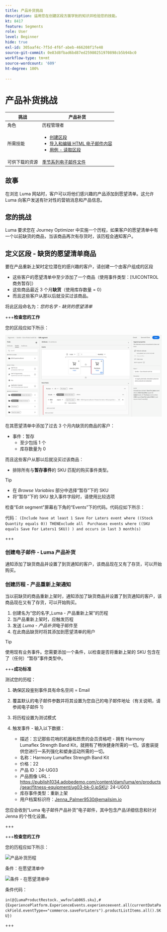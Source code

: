 ```yaml
---
title: 产品补货挑战
description: 运用您在创建区段方面学到的知识并检验您的技能。
kt: 8417
feature: Segments
role: User
level: Beginner
hide: true
exl-id: 305aaf4c-7f5d-4f6f-abeb-466208f1fe48
source-git-commit: 0e83d8fbad6bd87ed25980251970898cb5b94bc0
workflow-type: tm+mt
source-wordcount: '609'
ht-degree: 100%

---
```


# 产品补货挑战

| 挑战 | 产品补货 |
|---|---|
| 角色 | 历程管理者 |
| 所需技能 | <ul><li>[创建区段](https://experienceleague.adobe.com/docs/journey-optimizer-learn/tutorials/create-segments.html?lang=zh-Hans)</li><li> [导入和编辑 HTML 电子邮件内容](https://experienceleague.adobe.com/docs/journey-optimizer-learn/tutorials/create-messages/import-and-author-html-email-content.html?lang=zh-Hans)</li><li>[用例 - 读取区段](https://experienceleague.adobe.com/docs/journey-optimizer-learn/tutorials/create-journeys/use-case-read-segment.html?lang=zh-Hans)</li> |
| 可供下载的资源 | [季节系列电子邮件文件](/help/challenges/assets/email-assets/emails-seasonal-collection-announcement.zip) |

## 故事

在浏览 Luma 网站时，客户可以将他们感兴趣的产品添加到愿望清单。这允许 Luma 向客户发送有针对性的营销消息和产品信息。

## 您的挑战

Luma 要求您在 Journey Optimizer 中实施一个历程，如果客户的愿望清单中有一个以前缺货的商品，当该商品再次有存货时，该历程会通知客户。

## 定义区段 - 缺货的愿望清单商品

要在产品重新上架时定位潜在的感兴趣的客户，请创建一个由客户组成的区段

* 这些客户的愿望清单中至少添加了一个商品（使用事件类型：[!UICONTROL 商务暂存]）
* 这些商品最近 3 个月&#x200B;**缺货**（使用库存数量 = 0）
* 而且这些客户从那以后就没买过该商品。

将此区段命名为：*您的名字 - 缺货的愿望清单*

+++**检查您的工作**

您的区段应如下所示：

![区段 - 缺货的愿望清单商品](/help/challenges/assets/C1-S2.png)

在其愿望清单中添加了过去 3 个月内缺货的商品的客户：

* 事件：暂存
   * 至少包括 1 个
   * 库存数量为 0

而且这些客户从那以后就没买过该商品：

* 排除所有与&#x200B;**暂存事件**&#x200B;的 SKU 匹配的购买事件类型。

>[!TIP]
> * 在 *Browse Variables* 部分中选择“暂存”下的 SKU
> * 将“暂存”下的 SKU 放入事件字段时，请使用比较选项


检查“Edit segment”屏幕右下角的“Events”下的代码。代码应如下所示：

代码：
```(Include have at least 1 Save For Laters event where ((Stock Quantity equals 0)) THENExclude all  Purchases events where ((SKU equals Save For Laters1 SKU)) ) and occurs in last 3 month(s)```

+++

### 创建电子邮件 - Luma 产品补货

通知添加了缺货商品并设置了到货通知的客户，该商品现在又有了存货，可以开始购买。

### 创建历程 - 产品重新上架通知

当以前缺货的商品重新上架时，通知添加了缺货商品并设置了到货通知的客户，该商品现在又有了存货，可以开始购买。

1. 创建名为“您的名字_Luma - 产品重新上架”的历程
1. 当产品重新上架时，应触发历程
1. 发送 *Luma - 产品补货*&#x200B;电子邮件至
1. 在此商品缺货时将其添加到愿望清单的用户

>[!TIP]
>
> 使用现有业务事件。您需要添加一个条件，以检查是否将重新上架的 SKU 包含在了（任何）“暂存”事件类型中。

+++**成功标准**

测试您的历程：

1. 确保区段鉴别事件具有命名空间 = Email
1. 覆盖默认的电子邮件参数并将其设置为您自己的电子邮件地址（有关说明，请参阅电子邮件 1）
1. 将历程设置为测试模式
1. 触发事件 - 输入以下数据：

   * 描述：忘记那些花哨的机器和昂贵的会员资格吧 - 拥有 Harmony Lumaflex Strength Band Kit，就拥有了畅快健身所需的一切。该套装提供您进行一系列强化和塑身运动所需的一切。
   * 名称：Harmony Lumaflex Strength Band Kit
   * 价格：22
   * 产品 ID：24-UG03
   * 产品图像 URL：https://publish1034.adobedemo.com/content/dam/luma/en/products/gear/fitness-equipment/ug03-bk-0.jpSKU: 24-UG03
   * 库存事件类型：重新上架
   * 用户档案标识符：Jenna_Palmer9530@emailsim.io

您应会收到“Luma 电子邮件产品补货”电子邮件，其中包含产品详细信息和针对 Jenna 的个性化设置。

+++

+++**检查您的工作**

您的历程应如下所示：

![产品补货历程](/help/challenges/assets/c3-j3-journey.png)

条件：在愿望清单中

![条件 - 在愿望清单中](/help/challenges/assets/c3-j3-condition.png)

条件代码：

```in(@{LumaProductRestock._wwfovlab065.sku},#{ExperiencePlatform.ExperienceEvents.experienceevent.all(currentDataPackField.eventType=="commerce.saveForLaters").productListItems.all().SKU})```

+++
